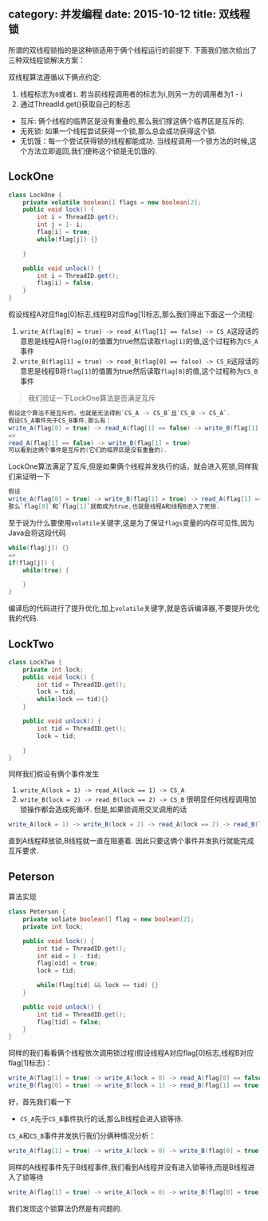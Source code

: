 category: 并发编程
date: 2015-10-12
title: 双线程锁
---
所谓的双线程锁指的是这种锁适用于俩个线程运行的前提下. 下面我们依次给出了三种双线程锁解决方案：

双线程算法遵循以下俩点约定:
1. 线程标志为`0`或者`1`. 若当前线程调用者的标志为i,则另一方的调用者为1 - i
2. 通过ThreadId.get()获取自己的标志

* 互斥: 俩个线程的临界区是没有重叠的,那么我们撑这俩个临界区是互斥的.
* 无死锁: 如果一个线程尝试获得一个锁,那么总会成功获得这个锁.
* 无饥饿：每一个尝试获得锁的线程都能成功. 当线程调用一个锁方法的时候,这个方法立即返回,我们便称这个锁是无饥饿的.

## LockOne
```java
class LockOne {
	private volatile boolean[] flags = new boolean[2];
	public void lock() {
		int i = ThreadID.get();
		int j = 1- i;
		flag[i] = true;
		while(flag[j]) {}		

	}

	public void unlock() {
		int i = ThreadID.get();
		flag[i] = false;
	}
}
```

假设线程A对应flag[0]标志,线程B对应flag[1]标志,那么我们得出下面这一个流程:
1. `write_A(flag[0] = true) -> read_A(flag[1] == false) -> CS_A`这段话的意思是线程A将`flag[0]`的值置为true然后读取`flag[1]`的值,这个过程称为`CS_A`事件
2. `write_B(flag[1] = true) -> read_B(flag[0] == false) -> CS_B`这段话的意思是线程B将`flag[1]`的值置为true然后读取`flag[0]`的值,这个过程称为`CS_B`事件

> 我们验证一下LockOne算法是否满足互斥
```java
假设这个算法不是互斥的，也就是无法得到`CS_A -> CS_B`且`CS_B -> CS_A`.
假设CS_A事件先于CS_B事件,那么有：
write_A(flag[0] = true) -> read_A(flag[1] == false) -> write_B(flag[1] = true)
=>
read_A(flag[1] == false) -> write_B(flag[1] = true)
可以看到这俩个事件是互斥的(它们的临界区是没有重叠的).
```
LockOne算法满足了互斥,但是如果俩个线程并发执行的话，就会进入死锁,同样我们来证明一下
```java
假设
write_A(flag[0] = true) -> write_B(flag[1] = true) -> read_A(flag[1] == false) -> read_B(flag[0] == false)
那么`flag[0]`和`flag[1]`就都成为true,也就是线程A和线程B进入了死锁.
```

至于说为什么要使用`volatile`关键字,这是为了保证`flags`变量的内存可见性,因为Java会将这段代码
```java
while(flag[j]) {}
=>
if(flag[j]) {
	while(true) {

	}
}
```
编译后的代码进行了提升优化,加上`volatile`关键字,就是告诉编译器,不要提升优化我的代码.

## LockTwo
```java
class LockTwo {
	private int lock;
	public void lock() {
		int tid = ThreadID.get();
		lock = tid;
		while(lock == tid){}
	}

	public void unlock() {
		int tid = ThreadID.get();
		lock = tid;

	}
}
```

同样我们假设有俩个事件发生
1. `write_A(lock = 1) -> read_A(lock == 1) -> CS_A`
2. `write_B(lock = 2) -> read_B(lock == 2) -> CS_B`
很明显任何线程调用加锁操作都会造成死循环. 但是,如果锁调用交叉调用的话
```java
write_A(lock = 1) -> write_B(lock = 2) -> read_A(lock == 2) -> read_B(lock == 2)
```
直到A线程释放锁,B线程就一直在阻塞着. 因此只要这俩个事件并发执行就能完成互斥要求.

## Peterson
算法实现
```java
class Peterson {
	private voliate boolean[] flag = new boolean[2];
	private int lock;

	public void lock() {
		int tid = ThreadID.get();
		int oid = 1 - tid;
		flag[oid] = true;
		lock = tid;

		while(flag[tid] && lock == tid) {}
	}

	public void unlock() {
		int tid = ThreadID.get();
		flag[tid] = false;
	}
}
```
同样的我们看看俩个线程依次调用锁过程(假设线程A对应flag[0]标志,线程B对应flag[1]标志)：
```java
write_A(flag[1] = true) -> write_A(lock = 0) -> read_A(flag[0] == false) -> read_A(lock == 0) -> CS_A
write_B(flag[0] = true) -> write_B(lock = 1) -> read_B(flag[1] == true) -> read_B(lock == 1) -> CS_B
```
好，首先我们看一下
* `CS_A`先于`CS_B`事件执行的话,那么B线程会进入锁等待.

`CS_A`和`CS_B`事件并发执行我们分俩种情况分析：
```java
write_A(flag[1] = true) -> write_A(lock = 0) -> write_B(flag[0] = true) -> write_B(lock = 1) -> read_A(flag[1] == true) -> read_A(lock == 0) -> read_B(flag[1] == true) -> read_B(lock == 1)
```
同样的A线程事件先于B线程事件,我们看到A线程并没有进入锁等待,而是B线程进入了锁等待
```java
write_A(flag[1] = true) -> write_A(lock = 0) -> write_B(flag[0] = true) -> write_B(lock = 1) -> read_B(flag[1] == true) -> read_B(lock == 1) -> read_A(flag[1] == true) -> read_A(lock == 0)
```
我们发现这个锁算法仍然是有问题的.
